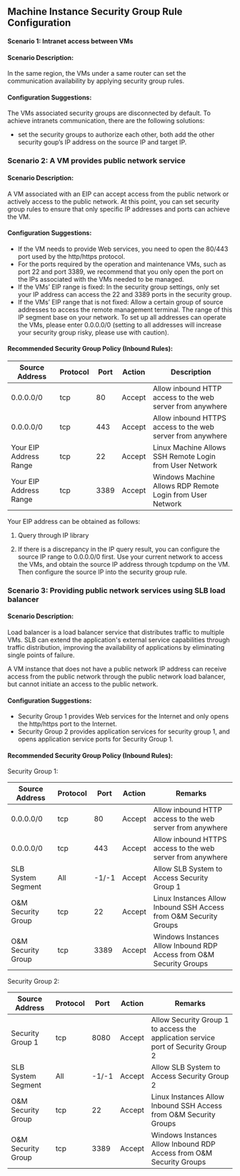 ## **Machine Instance Security Group Rule Configuration**

#### **Scenario 1: Intranet access between VMs**

#### **Scenario Description:**

In the same region, the VMs under a same router can set the communication availability by applying security group rules.


#### **Configuration Suggestions:**

The VMs associated security groups are disconnected by default. To achieve intranets communication, there are the following solutions:

- set the security groups to authorize each other, both add the other security goup’s IP address on the source IP and target IP. 



### Scenario 2: A VM provides public network service

#### **Scenario Description:**

A VM associated with an EIP can accept access from the public network or actively access to the public network. At this point, you can set security group rules to ensure that only specific IP addresses and ports can achieve the VM.



#### **Configuration Suggestions:**

- If the VM needs to provide Web services, you need to open the 80/443 port used by the http/https protocol.
- For the ports required by the operation and maintenance VMs, such as port 22 and port 3389, we recommend that you only open the port on the IPs associated with the VMs  needed to be managed.
- If the VMs’ EIP range is fixed: In the security group settings, only set your IP address can access the 22 and 3389 ports in the security group.
- If the VMs’ EIP range that is not fixed: Allow a certain group of source addresses to access the remote management terminal. The range of this IP segment base on your network. To set up all addresses can operate the VMs, please enter 0.0.0.0/0 (setting to all addresses will increase your security group risky, please use with caution).



#### Recommended Security Group Policy (Inbound Rules):

| **Source Address**         | **Protocol** | **Port** | **Action** | **Description**                                   |
| ------------------ | -------- | -------- | ---------- | ------------------------------------------ |
| 0.0.0.0/0 | tcp | 80 | Accept | Allow inbound HTTP access to the web server from anywhere |
| 0.0.0.0/0 | tcp | 443 | Accept | Allow inbound HTTPS access to the web server from anywhere |
| Your EIP Address Range | tcp | 22 | Accept | Linux Machine Allows SSH Remote Login from User Network |
| Your EIP Address Range | tcp | 3389 | Accept | Windows Machine Allows RDP Remote Login from User Network |

 

Your EIP address can be obtained as follows:

1. Query through IP library

2. If there is a discrepancy in the IP query result, you can configure the source IP range to 0.0.0.0/0 first. Use your current network to access the VMs, and obtain the source IP address through tcpdump on the VM. Then configure the source IP into the security group rule.



### **Scenario 3: Providing public network services using SLB load balancer**

#### **Scenario Description:**

Load balancer is a load balancer service that distributes traffic to multiple VMs. SLB can extend the application's external service capabilities through traffic distribution, improving the availability of applications by eliminating single points of failure.

A VM instance that does not have a public network IP address can receive access from the public network through the public network load balancer, but cannot initiate an access to the public network.



#### **Configuration Suggestions:**

- Security Group 1 provides Web services for the Internet and only opens the http/https port to the Internet.
- Security Group 2 provides application services for security group 1, and opens application service ports for Security Group 1.



#### Recommended Security Group Policy (Inbound Rules):

Security Group 1:

| **Source Address**  | **Protocol** | **Port** | **Action** | **Remarks**                                   |
| ----------- | -------- | -------- | ---------- | ------------------------------------------ |
| 0.0.0.0/0 | tcp | 80 | Accept | Allow inbound HTTP access to the web server from anywhere |
| 0.0.0.0/0 | tcp | 443 | Accept | Allow inbound HTTPS access to the web server from anywhere |
| SLB System Segment | All | -1/-1 | Accept | Allow SLB System to Access Security Group 1 |
| O&M Security Group | tcp | 22 | Accept | Linux Instances Allow Inbound SSH Access from O&M Security Groups |
| O&M Security Group | tcp | 3389 | Accept | Windows Instances Allow Inbound RDP Access from O&M Security Groups |

Security Group 2:

| **Source Address**  | **Protocol** | **Port** | **Action** | **Remarks**                                   |
| ----------- | -------- | -------- | ---------- | ------------------------------------------ |
| Security Group 1 | tcp | 8080 | Accept | Allow Security Group 1 to access the application service port of Security Group 2 |
| SLB System Segment | All | -1/-1 | Accept | Allow SLB System to Access Security Group 2 |
| O&M Security Group | tcp | 22 | Accept | Linux Instances Allow Inbound SSH Access from O&M Security Groups |
| O&M Security Group | tcp | 3389 | Accept | Windows Instances Allow Inbound RDP Access from O&M Security Groups |

 
